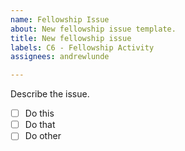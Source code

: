 ```yaml
---
name: Fellowship Issue
about: New fellowship issue template.
title: New fellowship issue
labels: C6 - Fellowship Activity
assignees: andrewlunde

---
```

Describe the issue.

 - [ ] Do this
 - [ ] Do that
 - [ ] Do other
